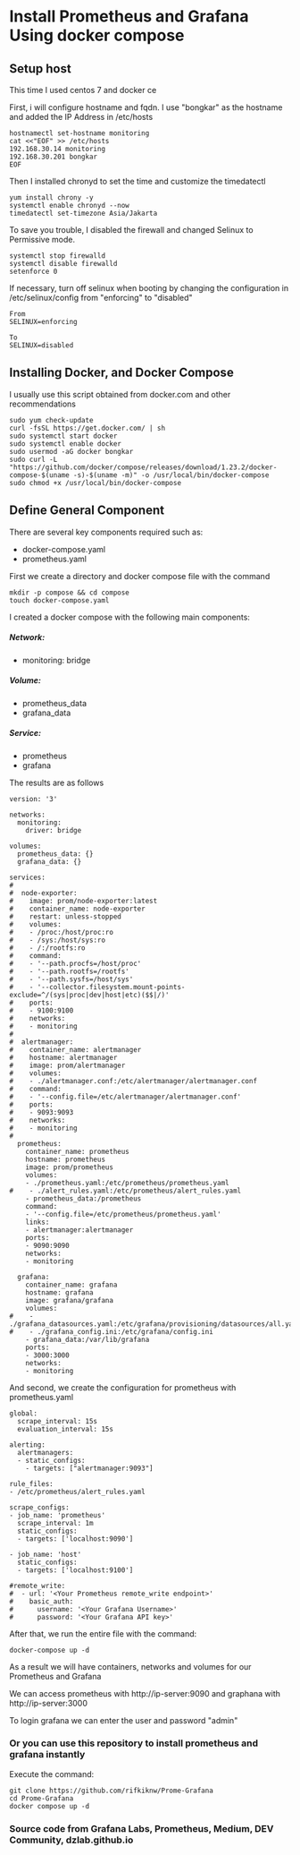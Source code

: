 # Install Prometheus and Grafana Using docker compose

## Setup host
This time I used centos 7 and docker ce

First, i will configure hostname and fqdn. I use "bongkar" as the hostname and added the IP Address in /etc/hosts
```
hostnamectl set-hostname monitoring
cat <<"EOF" >> /etc/hosts
192.168.30.14 monitoring
192.168.30.201 bongkar
EOF
```

Then I installed chronyd to set the time and customize the timedatectl
```
yum install chrony -y
systemctl enable chronyd --now
timedatectl set-timezone Asia/Jakarta
```

To save you trouble, I disabled the firewall and changed Selinux to Permissive mode.
```
systemctl stop firewalld
systemctl disable firewalld
setenforce 0
```

If necessary, turn off selinux when booting by changing the configuration in /etc/selinux/config from "enforcing" to "disabled"
```
From
SELINUX=enforcing

To
SELINUX=disabled
```


## Installing Docker, and Docker Compose
I usually use this script obtained from docker.com and other recommendations
```
sudo yum check-update
curl -fsSL https://get.docker.com/ | sh
sudo systemctl start docker
sudo systemctl enable docker
sudo usermod -aG docker bongkar
sudo curl -L "https://github.com/docker/compose/releases/download/1.23.2/docker-compose-$(uname -s)-$(uname -m)" -o /usr/local/bin/docker-compose
sudo chmod +x /usr/local/bin/docker-compose
```


## Define General Component
There are several key components required such as: 
* docker-compose.yaml
* prometheus.yaml

First we create a directory and docker compose file with the command
```
mkdir -p compose && cd compose
touch docker-compose.yaml
```
I created a docker compose with the following main components:

##### Network:
* monitoring: bridge
##### Volume:
* prometheus_data
* grafana_data
##### Service:
* prometheus
* grafana

The results are as follows
```
version: '3'

networks:
  monitoring:
    driver: bridge

volumes:
  prometheus_data: {}
  grafana_data: {}

services:
#
#  node-exporter:
#    image: prom/node-exporter:latest
#    container_name: node-exporter
#    restart: unless-stopped
#    volumes:
#    - /proc:/host/proc:ro
#    - /sys:/host/sys:ro
#    - /:/rootfs:ro
#    command:
#    - '--path.procfs=/host/proc'
#    - '--path.rootfs=/rootfs'
#    - '--path.sysfs=/host/sys'
#    - '--collector.filesystem.mount-points-exclude=^/(sys|proc|dev|host|etc)($$|/)'
#    ports:
#    - 9100:9100
#    networks:
#    - monitoring
#
#  alertmanager:
#    container_name: alertmanager
#    hostname: alertmanager
#    image: prom/alertmanager
#    volumes:
#    - ./alertmanager.conf:/etc/alertmanager/alertmanager.conf
#    command:
#    - '--config.file=/etc/alertmanager/alertmanager.conf'
#    ports:
#    - 9093:9093
#    networks:
#    - monitoring
#
  prometheus:
    container_name: prometheus
    hostname: prometheus
    image: prom/prometheus
    volumes:
    - ./prometheus.yaml:/etc/prometheus/prometheus.yaml
#    - ./alert_rules.yaml:/etc/prometheus/alert_rules.yaml
    - prometheus_data:/prometheus
    command:
    - '--config.file=/etc/prometheus/prometheus.yaml'
    links:
    - alertmanager:alertmanager
    ports:
    - 9090:9090
    networks:
    - monitoring

  grafana:
    container_name: grafana
    hostname: grafana
    image: grafana/grafana
    volumes:
#    - ./grafana_datasources.yaml:/etc/grafana/provisioning/datasources/all.yaml
#    - ./grafana_config.ini:/etc/grafana/config.ini
    - grafana_data:/var/lib/grafana
    ports:
    - 3000:3000
    networks:
    - monitoring

```

And second, we create the configuration for prometheus with prometheus.yaml
```
global:
  scrape_interval: 15s
  evaluation_interval: 15s

alerting:
  alertmanagers:
  - static_configs:
    - targets: ["alertmanager:9093"]

rule_files:
- /etc/prometheus/alert_rules.yaml

scrape_configs:
- job_name: 'prometheus'
  scrape_interval: 1m
  static_configs:
  - targets: ['localhost:9090']

- job_name: 'host'
  static_configs:
  - targets: ['localhost:9100']

#remote_write:
#  - url: '<Your Prometheus remote_write endpoint>'
#    basic_auth:
#      username: '<Your Grafana Username>'
#      password: '<Your Grafana API key>'

```
After that, we run the entire file with the command: 
```
docker-compose up -d
```

As a result we will have containers, networks and volumes for our Prometheus and Grafana

We can access prometheus with http://ip-server:9090 and graphana with http://ip-server:3000

To login grafana we can enter the user and password "admin"


### Or you can use this repository to install prometheus and grafana instantly

Execute the command: 
```
git clone https://github.com/rifkiknw/Prome-Grafana
cd Prome-Grafana
docker compose up -d
```

### Source code from Grafana Labs, Prometheus, Medium, DEV Community, dzlab.github.io

